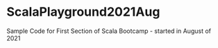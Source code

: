 # ScalaPlayground2021Aug

Sample Code for First Section of Scala Bootcamp - started in August of 2021
